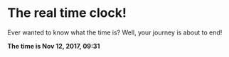 # The real time clock!

Ever wanted to know what the time is? Well, your journey is about to end!

**The time is Nov 12, 2017, 09:31**